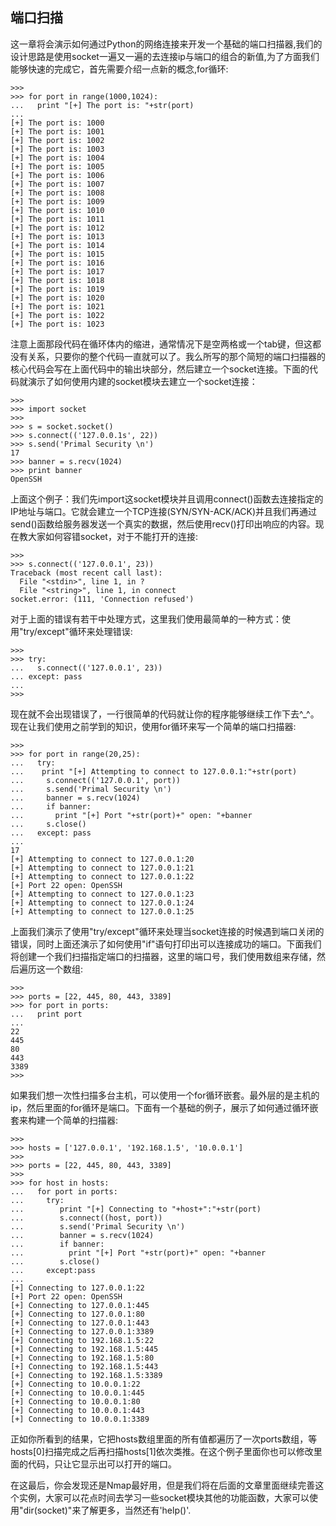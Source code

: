 ## 端口扫描

这一章将会演示如何通过Python的网络连接来开发一个基础的端口扫描器,我们的设计思路是使用socket一遍又一遍的去连接ip与端口的组合的新值,为了方面我们能够快速的完成它，首先需要介绍一点新的概念,for循环:

```
>>>
>>> for port in range(1000,1024):
...   print "[+] The port is: "+str(port)
...
[+] The port is: 1000
[+] The port is: 1001
[+] The port is: 1002
[+] The port is: 1003
[+] The port is: 1004
[+] The port is: 1005
[+] The port is: 1006
[+] The port is: 1007
[+] The port is: 1008
[+] The port is: 1009
[+] The port is: 1010
[+] The port is: 1011
[+] The port is: 1012
[+] The port is: 1013
[+] The port is: 1014
[+] The port is: 1015
[+] The port is: 1016
[+] The port is: 1017
[+] The port is: 1018
[+] The port is: 1019
[+] The port is: 1020
[+] The port is: 1021
[+] The port is: 1022
[+] The port is: 1023
```

注意上面那段代码在循环体内的缩进，通常情况下是空两格或一个tab键，但这都没有关系，只要你的整个代码一直就可以了。我么所写的那个简短的端口扫描器的核心代码会写在上面代码中的输出块部分，然后建立一个socket连接。下面的代码就演示了如何使用内建的socket模块去建立一个socket连接：
```
>>>
>>> import socket
>>>
>>> s = socket.socket()
>>> s.connect(('127.0.0.1s', 22))
>>> s.send('Primal Security \n')
17
>>> banner = s.recv(1024)
>>> print banner
OpenSSH
```

上面这个例子：我们先import这socket模块并且调用connect()函数去连接指定的IP地址与端口。它就会建立一个TCP连接(SYN/SYN-ACK/ACK)并且我们再通过send()函数给服务器发送一个真实的数据，然后使用recv()打印出响应的内容。现在教大家如何容错socket，对于不能打开的连接:

```
>>>
>>> s.connect(('127.0.0.1', 23))
Traceback (most recent call last):
  File "<stdin>", line 1, in ?
  File "<string>", line 1, in connect
socket.error: (111, 'Connection refused')
```
对于上面的错误有若干中处理方式，这里我们使用最简单的一种方式：使用"try/except"循环来处理错误:

```
>>>
>>> try:
...   s.connect(('127.0.0.1', 23))
... except: pass
...
>>>
```

现在就不会出现错误了，一行很简单的代码就让你的程序能够继续工作下去^_^。现在让我们使用之前学到的知识，使用for循环来写一个简单的端口扫描器:

```
>>>
>>> for port in range(20,25):
...   try:
...    print "[+] Attempting to connect to 127.0.0.1:"+str(port)
...     s.connect(('127.0.0.1', port))
...     s.send('Primal Security \n')    
...     banner = s.recv(1024)
...     if banner:
...       print "[+] Port "+str(port)+" open: "+banner
...     s.close()
...   except: pass
...
17
[+] Attempting to connect to 127.0.0.1:20
[+] Attempting to connect to 127.0.0.1:21
[+] Attempting to connect to 127.0.0.1:22
[+] Port 22 open: OpenSSH
[+] Attempting to connect to 127.0.0.1:23
[+] Attempting to connect to 127.0.0.1:24
[+] Attempting to connect to 127.0.0.1:25
```

上面我们演示了使用"try/except"循环来处理当socket连接的时候遇到端口关闭的错误，同时上面还演示了如何使用"if"语句打印出可以连接成功的端口。下面我们将创建一个我们扫描指定端口的扫描器，这里的端口号，我们使用数组来存储，然后遍历这一个数组:

```
>>>
>>> ports = [22, 445, 80, 443, 3389]
>>> for port in ports:
...   print port
...
22
445
80
443
3389
>>>
```

如果我们想一次性扫描多台主机，可以使用一个for循环嵌套。最外层的是主机的ip，然后里面的for循环是端口。下面有一个基础的例子，展示了如何通过循环嵌套来构建一个简单的扫描器:

```
>>>
>>> hosts = ['127.0.0.1', '192.168.1.5', '10.0.0.1']
>>>
>>> ports = [22, 445, 80, 443, 3389]
>>>
>>> for host in hosts:
...   for port in ports:
...     try:
...        print "[+] Connecting to "+host+":"+str(port)
...        s.connect((host, port))
...        s.send('Primal Security \n')
...        banner = s.recv(1024)
...        if banner:
...          print "[+] Port "+str(port)+" open: "+banner
...        s.close()
...     except:pass
...
[+] Connecting to 127.0.0.1:22
[+] Port 22 open: OpenSSH
[+] Connecting to 127.0.0.1:445
[+] Connecting to 127.0.0.1:80
[+] Connecting to 127.0.0.1:443
[+] Connecting to 127.0.0.1:3389
[+] Connecting to 192.168.1.5:22
[+] Connecting to 192.168.1.5:445
[+] Connecting to 192.168.1.5:80
[+] Connecting to 192.168.1.5:443
[+] Connecting to 192.168.1.5:3389
[+] Connecting to 10.0.0.1:22
[+] Connecting to 10.0.0.1:445
[+] Connecting to 10.0.0.1:80
[+] Connecting to 10.0.0.1:443
[+] Connecting to 10.0.0.1:3389
```

正如你所看到的结果，它把hosts数组里面的所有值都遍历了一次ports数组，等hosts[0]扫描完成之后再扫描hosts[1]依次类推。在这个例子里面你也可以修改里面的代码，只让它显示出可以打开的端口。

在这最后，你会发现还是Nmap最好用，但是我们将在后面的文章里面继续完善这个实例，大家可以花点时间去学习一些socket模块其他的功能函数，大家可以使用"dir(socket)"来了解更多，当然还有'help()'.